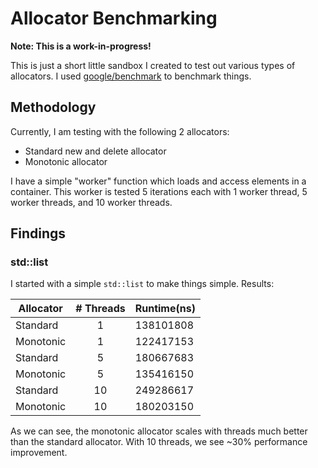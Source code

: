 # Allocator Benchmarking

**Note: This is a work-in-progress!**

This is just a short little sandbox I created to test out various types of allocators. I used [google/benchmark](https://github.com/google/benchmark) to benchmark things.

## Methodology

Currently, I am testing with the following 2 allocators:

* Standard new and delete allocator
* Monotonic allocator

I have a simple "worker" function which loads and access elements in a container. This worker is tested 5 iterations each with 1 worker thread, 5 worker threads, and 10 worker threads.

## Findings

### std::list

I started with a simple `std::list` to make things simple. Results:

| Allocator | # Threads | Runtime(ns) |
|---|:---:|---|
|Standard|1|138101808|
|Monotonic|1|122417153|
|Standard|5|180667683|
|Monotonic|5|135416150|
|Standard|10|249286617|
|Monotonic|10|180203150|

As we can see, the monotonic allocator scales with threads much better than the standard allocator. With 10 threads, we see ~30% performance improvement.
